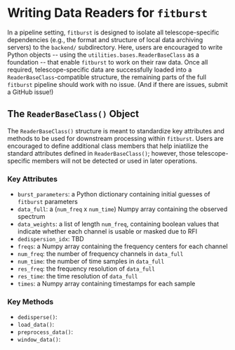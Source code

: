 # Writing Data Readers for `fitburst`

In a pipeline setting, `fitburst` is designed to isolate all telescope-specific dependencies (e.g., the format and structure of local data archiving servers) to the `backend/` subdirectory. Here, users are encouraged to write Python objects -- using the `utilities.bases.ReaderBaseClass` as a foundation -- that enable `fitburst` to work on their raw data. Once all required, telescope-specific data are successfully loaded into a `ReaderBaseClass`-compatible structure, the remaining parts of the full `fitburst` pipeline should work with no issue. (And if there are issues, submit a GitHub issue!)

## The `ReaderBaseClass()` Object

The `ReaderBaseClass()` structure is meant to standardize key attributes and methods to be used for downstream processing within `fitburst`. Users are encouraged to define additional class members that help iniatilize the standard attributes defined in `ReaderBaseClass()`; however, those telescope-specific members will not be detected or used in later operations.

### Key Attributes
- `burst_parameters`: a Python dictionary containing initial guesses of `fitburst` parameters
- `data_full`: a (`num_freq` x `num_time`) Numpy array containing the observed spectrum
- `data_weights`: a list of length `num_freq`, containing boolean values that indicate whether each channel is usable or masked due to RFI
- `dedispersion_idx`: TBD
- `freqs`: a Numpy array containing the frequency centers for each channel
- `num_freq`: the number of frequency channels in `data_full`
- `num_time`: the number of time samples in `data_full`
- `res_freq`: the frequency resolution of `data_full`
- `res_time`: the time resolution of `data_full`
- `times`: a Numpy array containing timestamps for each sample

### Key Methods
- `dedisperse()`:
- `load_data()`:
- `preprocess_data()`:
- `window_data()`:
